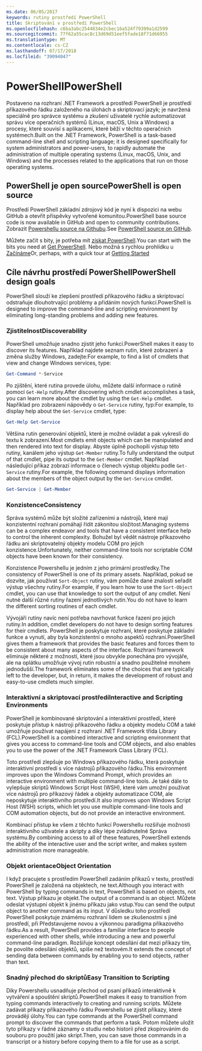 ```yaml
---
ms.date: 06/05/2017
keywords: rutiny prostředí PowerShell
title: Skriptování v prostředí PowerShell
ms.openlocfilehash: c6ba3abc2544834e2cbec16a524f79399a1d2599
ms.sourcegitcommit: 77f62a55cac8c13d69d51eef5fade18f71d66955
ms.translationtype: MT
ms.contentlocale: cs-CZ
ms.lasthandoff: 07/17/2018
ms.locfileid: "39094047"
---
```

# <a name="powershell"></a><span data-ttu-id="20c84-103">PowerShell</span><span class="sxs-lookup"><span data-stu-id="20c84-103">PowerShell</span></span>

<span data-ttu-id="20c84-104">Postaveno na rozhraní .NET Framework a prostředí PowerShell je prostředí příkazového řádku založeného na úlohách a skriptovací jazyk; je navržená speciálně pro správce systému a zkušení uživatelé rychle automatizovat správu více operačních systémů (Linux, macOS, Unix a Windows) a procesy, které souvisí s aplikacemi, které běží v těchto operačních systémech.</span><span class="sxs-lookup"><span data-stu-id="20c84-104">Built on the .NET Framework, PowerShell is a task-based command-line shell and scripting language; it is designed specifically for system administrators and power-users, to rapidly automate the administration of multiple operating systems (Linux, macOS, Unix, and Windows) and the processes related to the applications that run on those operating systems.</span></span>

## <a name="powershell-is-open-source"></a><span data-ttu-id="20c84-105">PowerShell je open source</span><span class="sxs-lookup"><span data-stu-id="20c84-105">PowerShell is open source</span></span>

<span data-ttu-id="20c84-106">Prostředí PowerShell základní zdrojový kód je nyní k dispozici na webu GitHub a otevřít příspěvky vytvořené komunitou.</span><span class="sxs-lookup"><span data-stu-id="20c84-106">PowerShell base source code is now available in GitHub and open to community contributions.</span></span>
<span data-ttu-id="20c84-107">Zobrazit [Powershellu source na Githubu](https://github.com/powershell/powershell).</span><span class="sxs-lookup"><span data-stu-id="20c84-107">See [PowerShell source on GitHub](https://github.com/powershell/powershell).</span></span>

<span data-ttu-id="20c84-108">Můžete začít s bity, je potřeba mít [získat PowerShell](https://github.com/PowerShell/PowerShell#get-powershell).</span><span class="sxs-lookup"><span data-stu-id="20c84-108">You can start with the bits you need at [Get PowerShell](https://github.com/PowerShell/PowerShell#get-powershell).</span></span>
<span data-ttu-id="20c84-109">Nebo možná s rychlou prohlídku u [Začínáme](https://github.com/PowerShell/PowerShell/blob/master/docs/learning-powershell)</span><span class="sxs-lookup"><span data-stu-id="20c84-109">Or, perhaps, with a quick tour at [Getting Started](https://github.com/PowerShell/PowerShell/blob/master/docs/learning-powershell)</span></span>

## <a name="powershell-design-goals"></a><span data-ttu-id="20c84-110">Cíle návrhu prostředí PowerShell</span><span class="sxs-lookup"><span data-stu-id="20c84-110">PowerShell design goals</span></span>
<span data-ttu-id="20c84-111">PowerShell slouží ke zlepšení prostředí příkazového řádku a skriptovací odstraňuje dlouhotrvající problémy a přidáním nových funkcí.</span><span class="sxs-lookup"><span data-stu-id="20c84-111">PowerShell is designed to improve the command-line and scripting environment by eliminating long-standing problems and adding new features.</span></span>

### <a name="discoverability"></a><span data-ttu-id="20c84-112">Zjistitelnost</span><span class="sxs-lookup"><span data-stu-id="20c84-112">Discoverability</span></span>
<span data-ttu-id="20c84-113">PowerShell umožňuje snadno zjistit jeho funkcí.</span><span class="sxs-lookup"><span data-stu-id="20c84-113">PowerShell makes it easy to discover its features.</span></span> <span data-ttu-id="20c84-114">Například najdete seznam rutin, které zobrazení a změna služby Windows, zadejte:</span><span class="sxs-lookup"><span data-stu-id="20c84-114">For example, to find a list of cmdlets that view and change Windows services, type:</span></span>

```powershell
Get-Command *-Service
```

<span data-ttu-id="20c84-115">Po zjištění, které rutina provede úlohu, můžete další informace o rutině pomocí `Get-Help` rutiny.</span><span class="sxs-lookup"><span data-stu-id="20c84-115">After discovering which cmdlet accomplishes a task, you can learn more about the cmdlet by using the `Get-Help` cmdlet.</span></span>
<span data-ttu-id="20c84-116">Například pro zobrazení nápovědy o `Get-Service` rutiny, typ:</span><span class="sxs-lookup"><span data-stu-id="20c84-116">For example, to display help about the `Get-Service` cmdlet, type:</span></span>

```powershell
Get-Help Get-Service
```
<span data-ttu-id="20c84-117">Většina rutin generování objektů, které je možné ovládat a pak vykreslí do textu k zobrazení.</span><span class="sxs-lookup"><span data-stu-id="20c84-117">Most cmdlets emit objects which can be manipulated and then rendered into text for display.</span></span>
<span data-ttu-id="20c84-118">Abyste úplně pochopili výstup této rutiny, kanálem jeho výstup `Get-Member` rutiny.</span><span class="sxs-lookup"><span data-stu-id="20c84-118">To fully understand the output of that cmdlet, pipe its output to the `Get-Member` cmdlet.</span></span>
<span data-ttu-id="20c84-119">Například následující příkaz zobrazí informace o členech výstup objektu podle `Get-Service` rutiny.</span><span class="sxs-lookup"><span data-stu-id="20c84-119">For example, the following command displays information about the members of the object output by the `Get-Service` cmdlet.</span></span>

```powershell
Get-Service | Get-Member
```

### <a name="consistency"></a><span data-ttu-id="20c84-120">Konzistence</span><span class="sxs-lookup"><span data-stu-id="20c84-120">Consistency</span></span>
<span data-ttu-id="20c84-121">Správa systémů může být složité zařízeními a nástrojů, které mají konzistentní rozhraní pomáhají řídit zákonitou složitost.</span><span class="sxs-lookup"><span data-stu-id="20c84-121">Managing systems can be a complex endeavor and tools that have a consistent interface help to control the inherent complexity.</span></span>
<span data-ttu-id="20c84-122">Bohužel byl vědět nástroje příkazového řádku ani skriptovatelný objekty modelu COM pro jejich konzistence.</span><span class="sxs-lookup"><span data-stu-id="20c84-122">Unfortunately, neither command-line tools nor scriptable COM objects have been known for their consistency.</span></span>

<span data-ttu-id="20c84-123">Konzistence Powershellu je jedním z jeho primární prostředky.</span><span class="sxs-lookup"><span data-stu-id="20c84-123">The consistency of PowerShell is one of its primary assets.</span></span>
<span data-ttu-id="20c84-124">Například, pokud se dozvíte, jak používat `Sort-Object` rutiny, vám pomůže dané znalosti seřadit výstup všechny rutiny.</span><span class="sxs-lookup"><span data-stu-id="20c84-124">For example, if you learn how to use the `Sort-Object` cmdlet, you can use that knowledge to sort the output of any cmdlet.</span></span>
<span data-ttu-id="20c84-125">Není nutné další různé rutiny řazení jednotlivých rutin.</span><span class="sxs-lookup"><span data-stu-id="20c84-125">You do not have to learn the different sorting routines of each cmdlet.</span></span>

<span data-ttu-id="20c84-126">Vývojáři rutiny navíc není potřeba navrhovat funkce řazení pro jejich rutiny.</span><span class="sxs-lookup"><span data-stu-id="20c84-126">In addition, cmdlet developers do not have to design sorting features for their cmdlets.</span></span>
<span data-ttu-id="20c84-127">PowerShell je poskytuje rozhraní, které poskytuje základní funkce a vynutí, aby byla konzistentní o mnoho aspektů rozhraní.</span><span class="sxs-lookup"><span data-stu-id="20c84-127">PowerShell gives them a framework that provides the basic features and forces them to be consistent about many aspects of the interface.</span></span>
<span data-ttu-id="20c84-128">Rozhraní framework eliminuje některé z možností, které jsou obvykle ponechána pro vývojáře, ale na oplátku umožňuje vývoj rutin robustní a snadno použitelné mnohem jednodušší.</span><span class="sxs-lookup"><span data-stu-id="20c84-128">The framework eliminates some of the choices that are typically left to the developer, but, in return, it makes the development of robust and easy-to-use cmdlets much simpler.</span></span>

### <a name="interactive-and-scripting-environments"></a><span data-ttu-id="20c84-129">Interaktivní a skriptovací prostředí</span><span class="sxs-lookup"><span data-stu-id="20c84-129">Interactive and Scripting Environments</span></span>
<span data-ttu-id="20c84-130">PowerShell je kombinované skriptování a interaktivní prostředí, které poskytuje přístup k nástroji příkazového řádku a objekty modelu COM a také umožňuje používat napájení z rozhraní .NET Framework třída Library (FCL).</span><span class="sxs-lookup"><span data-stu-id="20c84-130">PowerShell is a combined interactive and scripting environment that gives you access to command-line tools and COM objects, and also enables you to use the power of the .NET Framework Class Library (FCL).</span></span>

<span data-ttu-id="20c84-131">Toto prostředí zlepšuje po Windows příkazového řádku, která poskytuje interaktivní prostředí s více nástrojů příkazového řádku.</span><span class="sxs-lookup"><span data-stu-id="20c84-131">This environment improves upon the Windows Command Prompt, which provides an interactive environment with multiple command-line tools.</span></span>
<span data-ttu-id="20c84-132">Je také dále to vylepšuje skriptů Windows Script Host (WSH), které vám umožní používat více nástrojů pro příkazový řádek a objekty automatizace COM, ale neposkytuje interaktivního prostředí.</span><span class="sxs-lookup"><span data-stu-id="20c84-132">It also improves upon Windows Script Host (WSH) scripts, which let you use multiple command-line tools and COM automation objects, but do not provide an interactive environment.</span></span>

<span data-ttu-id="20c84-133">Kombinací přístup ke všem z těchto funkcí Powershellu rozšiřuje možnosti interaktivního uživatele a skripty a díky lépe zvládnutelné Správa systému.</span><span class="sxs-lookup"><span data-stu-id="20c84-133">By combining access to all of these features, PowerShell extends the ability of the interactive user and the script writer, and makes system administration more manageable.</span></span>

### <a name="object-orientation"></a><span data-ttu-id="20c84-134">Objekt orientace</span><span class="sxs-lookup"><span data-stu-id="20c84-134">Object Orientation</span></span>
<span data-ttu-id="20c84-135">I když pracujete s prostředím PowerShell zadáním příkazů v textu, prostředí PowerShell je založená na objektech, ne text.</span><span class="sxs-lookup"><span data-stu-id="20c84-135">Although you interact with PowerShell by typing commands in text, PowerShell is based on objects, not text.</span></span>
<span data-ttu-id="20c84-136">Výstup příkazu je objekt.</span><span class="sxs-lookup"><span data-stu-id="20c84-136">The output of a command is an object.</span></span>
<span data-ttu-id="20c84-137">Můžete odeslat výstupní objekt k jinému příkazu jako vstup.</span><span class="sxs-lookup"><span data-stu-id="20c84-137">You can send the output object to another command as its input.</span></span>
<span data-ttu-id="20c84-138">V důsledku toho prostředí PowerShell poskytuje známému rozhraní lidem se zkušenostmi s jiné prostředí, při Představujeme novou a výkonnou paradigma příkazového řádku.</span><span class="sxs-lookup"><span data-stu-id="20c84-138">As a result, PowerShell provides a familiar interface to people experienced with other shells, while introducing a new and powerful command-line paradigm.</span></span>
<span data-ttu-id="20c84-139">Rozšiřuje koncept odesílání dat mezi příkazy tím, že povolíte odesílání objektů, spíše než textovém.</span><span class="sxs-lookup"><span data-stu-id="20c84-139">It extends the concept of sending data between commands by enabling you to send objects, rather than text.</span></span>

### <a name="easy-transition-to-scripting"></a><span data-ttu-id="20c84-140">Snadný přechod do skriptů</span><span class="sxs-lookup"><span data-stu-id="20c84-140">Easy Transition to Scripting</span></span>
<span data-ttu-id="20c84-141">Díky Powershellu usnadňuje přechod od psaní příkazů interaktivně k vytváření a spouštění skriptů.</span><span class="sxs-lookup"><span data-stu-id="20c84-141">PowerShell makes it easy to transition from typing commands interactively to creating and running scripts.</span></span>
<span data-ttu-id="20c84-142">Můžete zadávat příkazy příkazového řádku Powershellu se zjistit příkazy, které provádějí úlohy.</span><span class="sxs-lookup"><span data-stu-id="20c84-142">You can type commands at the PowerShell command prompt to discover the commands that perform a task.</span></span>
<span data-ttu-id="20c84-143">Potom můžete uložit tyto příkazy v řádné záznamy o studiu nebo historii před zkopírováním do souboru pro použití jako skript.</span><span class="sxs-lookup"><span data-stu-id="20c84-143">Then, you can save those commands in a transcript or a history before copying them to a file for use as a script.</span></span>
